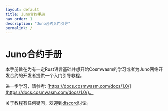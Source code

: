 ```yaml
---
layout: default
title: Juno合约手册
nav_order: 1
description: "Juno合约入门引导"
permalink: /
---
```


# Juno合约手册

本手册旨在为有一定Rust语言基础并想开始Cosmwasm的学习或者为Juno网络开发合约的开发者提供一个入门引导教程。

进一步学习，请参考: [https://docs.cosmwasm.com/docs/1.0/](https://docs.cosmwasm.com/docs/1.0/)。

关于教程有任何疑问，欢迎到[discord](https://discord.com/channels/816256689078403103/976825389173317642)讨论。
